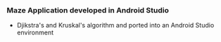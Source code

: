 ### Maze Application developed in Android Studio 
- Djikstra's and Kruskal's algorithm and ported into an Android Studio environment 
